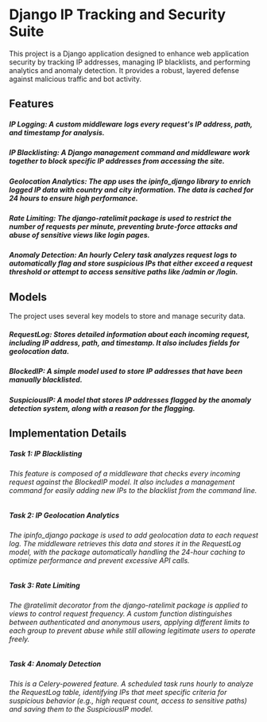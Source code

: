 # Django IP Tracking and Security Suite
<p>This project is a Django application designed to enhance web application security by tracking IP addresses, managing IP blacklists, and performing analytics and anomaly detection. It provides a robust, layered defense against malicious traffic and bot activity.</p>

## Features
##### IP Logging: A custom middleware logs every request's IP address, path, and timestamp for analysis.

##### IP Blacklisting: A Django management command and middleware work together to block specific IP addresses from accessing the site.

##### Geolocation Analytics: The app uses the ipinfo_django library to enrich logged IP data with country and city information. The data is cached for 24 hours to ensure high performance.

##### Rate Limiting: The django-ratelimit package is used to restrict the number of requests per minute, preventing brute-force attacks and abuse of sensitive views like login pages.

##### Anomaly Detection: An hourly Celery task analyzes request logs to automatically flag and store suspicious IPs that either exceed a request threshold or attempt to access sensitive paths like /admin or /login.

## Models
<p>The project uses several key models to store and manage security data.</p>

##### RequestLog: Stores detailed information about each incoming request, including IP address, path, and timestamp. It also includes fields for geolocation data.

##### BlockedIP: A simple model used to store IP addresses that have been manually blacklisted.

##### SuspiciousIP: A model that stores IP addresses flagged by the anomaly detection system, along with a reason for the flagging.

## Implementation Details
##### Task 1: IP Blacklisting
###### This feature is composed of a middleware that checks every incoming request against the BlockedIP model. It also includes a management command for easily adding new IPs to the blacklist from the command line.

##### Task 2: IP Geolocation Analytics
###### The ipinfo_django package is used to add geolocation data to each request log. The middleware retrieves this data and stores it in the RequestLog model, with the package automatically handling the 24-hour caching to optimize performance and prevent excessive API calls.

##### Task 3: Rate Limiting
###### The @ratelimit decorator from the django-ratelimit package is applied to views to control request frequency. A custom function distinguishes between authenticated and anonymous users, applying different limits to each group to prevent abuse while still allowing legitimate users to operate freely.

##### Task 4: Anomaly Detection
###### This is a Celery-powered feature. A scheduled task runs hourly to analyze the RequestLog table, identifying IPs that meet specific criteria for suspicious behavior (e.g., high request count, access to sensitive paths) and saving them to the SuspiciousIP model.
